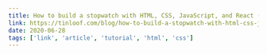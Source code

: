 ```yaml
---
title: How to build a stopwatch with HTML, CSS, JavaScript, and React (part I)
link: https://tinloof.com/blog/how-to-build-a-stopwatch-with-html-css-js-react-part-I/
date: 2020-06-28
tags: ['link', 'article', 'tutorial', 'html', 'css']
---
```

